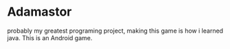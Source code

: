 # Adamastor
probably my greatest programing project, making this game is how i learned java.
This is an Android game.
